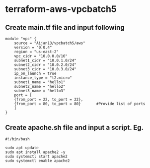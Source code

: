 # terraform-aws-vpcbatch5

## Create main.tf file and input following

```hcl
module "vpc" {
    source = "Aijan13/vpcbatch5/aws"
    version = "0.0.4"
    region = "us-east-2"
    vpc_cidr = "10.0.0.0/16"
    subnet1_cidr = "10.0.1.0/24"
    subnet2_cidr = "10.0.2.0/24"
    subnet3_cidr = "10.0.3.0/24"
    ip_on_launch = true
    instance_type = "t2.micro"
    subnet1_name = "hello1"
    subnet2_name = "hello2"
    subnet3_name = "hello3"
    port = [
    {from_port = 22, to_port = 22},
    {from_port = 80, to_port = 80}       #Provide list of ports
    ]
}
```

## Create apache.sh file and input a script. Eg.
```hcl
#!/bin/bash

sudo apt update 
sudo apt install apache2 -y
sudo systemctl start apache2
sudo systemctl enable apache2
```